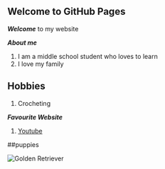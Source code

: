 ## Welcome to GitHub Pages

***Welcome*** to my website

***About me***
1. I am a middle school student who loves to learn
2. I love my family

## Hobbies

1. Crocheting

***Favourite Website***

1. [Youtube](https://youtube.com)

##puppies

![Golden Retriever](https://images.newscientist.com/wp-content/uploads/2021/06/03141753/03-june_puppies.jpg?width=800)
